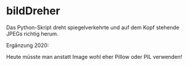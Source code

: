 # bildDreher
Das Python-Skript dreht spiegelverkehrte und auf dem Kopf stehende JPEGs richtig herum.

Ergänzung 2020:

Heute müsste man anstatt Image wohl eher Pillow oder PIL verwenden!
